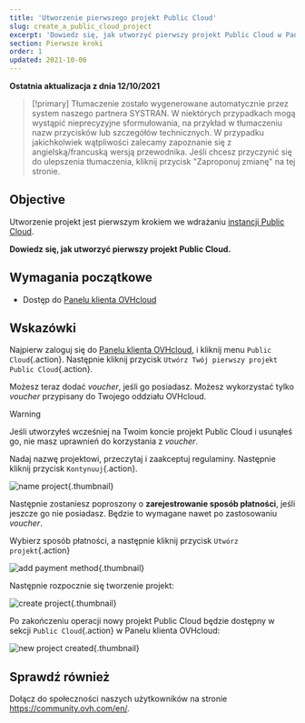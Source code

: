 ```yaml
---
title: 'Utworzenie pierwszego projekt Public Cloud'
slug: create_a_public_cloud_project
excerpt: 'Dowiedz się, jak utworzyć pierwszy projekt Public Cloud w Panelu klienta OVHcloud'
section: Pierwsze kroki
order: 1
updated: 2021-10-06
---
```


**Ostatnia aktualizacja z dnia 12/10/2021**

> [!primary]
> Tłumaczenie zostało wygenerowane automatycznie przez system naszego partnera SYSTRAN. W niektórych przypadkach mogą wystąpić nieprecyzyjne sformułowania, na przykład w tłumaczeniu nazw przycisków lub szczegółów technicznych. W przypadku jakichkolwiek wątpliwości zalecamy zapoznanie się z angielską/francuską wersją przewodnika. Jeśli chcesz przyczynić się do ulepszenia tłumaczenia, kliknij przycisk "Zaproponuj zmianę" na tej stronie.
>

## Objective

Utworzenie projekt jest pierwszym krokiem we wdrażaniu [instancji Public Cloud](https://www.ovhcloud.com/pl/public-cloud/).

**Dowiedz się, jak utworzyć pierwszy projekt Public Cloud.**

## Wymagania początkowe

- Dostęp do [Panelu klienta OVHcloud](https://www.ovh.com/auth/?action=gotomanager&from=https://www.ovh.pl/&ovhSubsidiary=pl)

## Wskazówki

Najpierw zaloguj się do [Panelu klienta OVHcloud](https://www.ovh.com/auth/?action=gotomanager&from=https://www.ovh.pl/&ovhSubsidiary=pl), i kliknij menu `Public Cloud`{.action}. Następnie kliknij przycisk `Utwórz Twój pierwszy projekt Public Cloud`{.action}.

Możesz teraz dodać *voucher*, jeśli go posiadasz. Możesz wykorzystać tylko *voucher* przypisany do Twojego oddziału OVHcloud.

> [!warning]
> Jeśli utworzyłeś wcześniej na Twoim koncie projekt Public Cloud i usunąłeś go, nie masz uprawnień do korzystania z *voucher*.
>

Nadaj nazwę projektowi, przeczytaj i zaakceptuj regulaminy. Następnie kliknij przycisk `Kontynuuj`{.action}.

![name project](images/confirmvoucher.png){.thumbnail}

Następnie zostaniesz poproszony o **zarejestrowanie sposób płatności**, jeśli jeszcze go nie posiadasz. Będzie to wymagane nawet po zastosowaniu *voucher*.

Wybierz sposób płatności, a następnie kliknij przycisk `Utwórz projekt`{.action}

![add payment method](images/pci-project-03b_2020.png){.thumbnail}

Następnie rozpocznie się tworzenie projekt:

![create project](images/creatingproject.png){.thumbnail}

Po zakończeniu operacji nowy projekt Public Cloud będzie dostępny w sekcji `Public Cloud`{.action} w Panelu klienta OVHcloud:

![new project created](images/newprojectcreated.png){.thumbnail}

## Sprawdź również

Dołącz do społeczności naszych użytkowników na stronie <https://community.ovh.com/en/>.